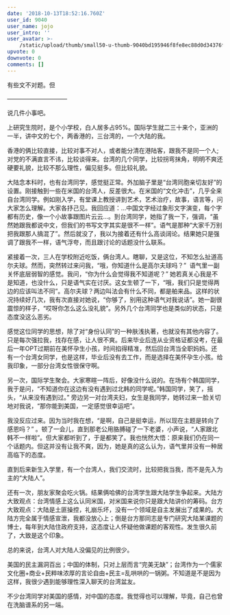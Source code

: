 ```yaml
---
date: '2018-10-13T18:52:16.760Z'
user_id: 9040
user_name: jojo
user_intro: ''
user_avatar: >-
    /static/upload/thumb/small50-u-thumb-9040bd195946f8fe8ec88d0d34376f2dce54bb853fcf.png
upvote: 0
downvote: 0
comments: []
---
```


<div><p>有些文不对题。但</p><p>——————————</p><p>说几件小事吧。</p><p>上研究生院时，是个小学校，白人居多占95%。国际学生就二三十来个，亚洲的一半，讲中文的七个，两香港的，三台湾的，一个大陆的我。</p><p>香港的俩比较直接，比较对事不对人，或者能分清在港陆客，跟我不是同一个人; 对党的不满直言不讳，比较谈得来。台湾的几个同学，比较拐弯抹角，明明不爽还硬要礼貌，比较不那么理性，偏见挺多。但比较礼貌。</p><p>大陆念本科时，也有台湾同学，感觉挺正常。外加脑子里是“台湾同胞亲切友好”的设置。刚接触到一些在米国的台湾人，反差很大。在米国的“文化冲击”，几乎全来自台湾同学。例如刚入学，有堂课上教授讲到艺术，艺术治疗，故事，语言等，问大家怎么理解。大家各抒己见。我回应道：...中国文字经过象形文字演变，每个字都有历史，像一个小故事跟图片云云...。到台湾同学，她指了我一下，强调，“虽然她跟我都说中文，但我们的书写文字其实是很不一样”。语气是那种“大家千万别把我跟那人搞混了”。然后就没了，我以为接着还有什么高谈阔论。结果她只是强调了跟我不一样，语气浮夸，而且跟讨论的话题没什么联系。</p><p>紧接着一次，三人在学校附近吃饭，俩台湾人。瞎聊，又是这位，不知怎么扯道高尔夫球。然而，突然转过来问我，“哦，你知道什么是高尔夫球吗？”&nbsp; 语气里一副关怀底层弱智的感觉。我问，“你为什么会觉得我不知道呢？” 她若真关心我是不是知道，也没什么，只是语气实在讨厌。这女生顿了一下，“哦，我们只是觉得两边的应该叫法不同”。高尔夫球？两边叫法会有什么不同，都是舶来品。这样的状况持续好几次，我有次直接对她说，“你够了，别用这种语气对我说话”。她一副很震惊的样子，“哎呀你怎么这么没礼貌”。另外几个台湾同学也是类似的状态，只是态度没这么恶劣。</p><p>感觉这位同学的思想，除了对“身份认同”的一种肤浅执著，也就没有其他内容了。 只是每次强拉我，找存在感，让人很不爽。后来毕业后连从业资格证都没考，在最后一年OPT过期前在美怀孕生小孩，时间掐得精准，然后回台湾当全职妈妈。还有一个台湾女同学，也是这样，毕业后没有去工作，而是选择在美怀孕生小孩。给我印象，一部分台湾女性很保守啊。</p><p>另一次，国际学生聚会。大家寒暄一阵后，好像没什么说的。在场有个韩国同学，我于是问，“不知道你在这边有没有遇到过北韩的同学呢。”韩国同学，笑了，摇头，“从来没有遇到过。” 旁边另一对台湾夫妇，女生是我同学，她转过来一脸关切地对我说，“那你能到美国，一定感觉很幸运吧”。</p><p>我没反应过来。因为当时我在想，“是啊，自己是挺幸运，所以现在主题是转向了感恩吗？” 。顿了一会儿，直到那老公用胳膊碰了一下老婆，小声说，“人家跟北韩不一样啦”。但大家都听到了，于是都笑了。我也恍然大悟：原来我们仍在同一个话题内。但这并没有让我不爽，因为，她是真的这么认为，语气里并没有一种居高临下的态度。</p><p>直到后来新生入学里，有一个台湾人，我们交流时，比较把我当我，而不是先入为主的“大陆人”。</p><p>还有一次，朋友家聚会吃火锅。结果俩哈佛的台湾学生跟大陆学生争起来。大陆方大致观点：台湾情感上这么认同米国，对米国来说你只是跟大陆讲价的筹码。台方大致观点：大陆是土匪操控，礼崩乐坏，没有一个领域是自主发展出了成果的。大陆方完全属于情感宣泄，我都没放心上；倒是台方那同志是专门研究大陆某课题的博士，每年到大陆住政府支持，这态度让人怀疑他做课题的客观性。发生很久前了，大致是这个印象。</p><p>总的来说，台湾人对大陆人没偏见的比例很少。</p><p>美国的民主漏洞百出；中国的体制，只对上层而言“完美无缺”；台湾作为一个儒家文化圈+商业+民粹味浓厚的言论自由+民主=乱哄哄的一锅粥。不知道是不是因为这样，我很少遇到能够理性深入聊天的台湾盆友。</p><p>不少台湾同学对美国的感情，对中国的态度。我觉得也可以理解，毕竟，自己也曾在洗脑谱系的另一端。</p></div>
